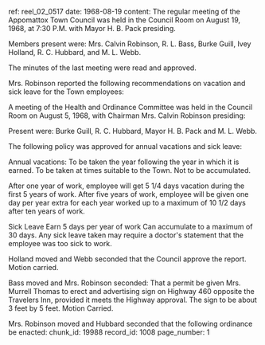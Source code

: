 ref: reel_02_0517
date: 1968-08-19
content: The regular meeting of the Appomattox Town Council was held in the Council Room on August 19, 1968, at 7:30 P.M. with Mayor H. B. Pack presiding.

Members present were: Mrs. Calvin Robinson, R. L. Bass, Burke Guill, Ivey Holland, R. C. Hubbard, and M. L. Webb.

The minutes of the last meeting were read and approved.

Mrs. Robinson reported the following recommendations on vacation and sick leave for the Town employees:

A meeting of the Health and Ordinance Committee was held in the Council Room on August 5, 1968, with Chairman Mrs. Calvin Robinson presiding:

Present were: Burke Guill, R. C. Hubbard, Mayor H. B. Pack and M. L. Webb.

The following policy was approved for annual vacations and sick leave:

Annual vacations:
To be taken the year following the year in which it is earned.
To be taken at times suitable to the Town.
Not to be accumulated.

After one year of work, employee will get 5 1/4 days vacation during the first 5 years of work.
After five years of work, employee will be given one day per year extra for each year worked up to a maximum of 10 1/2 days after ten years of work.

Sick Leave
Earn 5 days per year of work
Can accumulate to a maximum of 30 days.
Any sick leave taken may require a doctor's statement that the employee was too sick to work.

Holland moved and Webb seconded that the Council approve the report. Motion carried.

Bass moved and Mrs. Robinson seconded: That a permit be given Mrs. Murrell Thomas to erect and advertising sign on Highway 460 opposite the Travelers Inn, provided it meets the Highway approval. The sign to be about 3 feet by 5 feet. Motion Carried.

Mrs. Robinson moved and Hubbard seconded that the following ordinance be enacted:
chunk_id: 19988
record_id: 1008
page_number: 1

